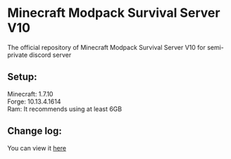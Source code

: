 # Minecraft Modpack Survival Server V10

The official repository of Minecraft Modpack Survival Server V10 for semi-private discord server
 
## Setup:

Minecraft: 1.7.10  
Forge: 10.13.4.1614  
Ram: It recommends using at least 6GB

## Change log:

You can view it [here](https://github.com/ElementBlend/ModpackSurvivalV10/blob/main/CHANGELOG.md)
